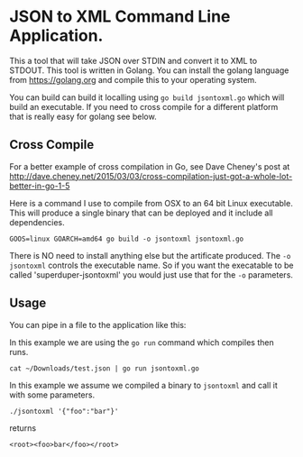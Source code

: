 # JSON to XML Command Line Application.


This a tool that will take JSON over STDIN and convert it to XML to STDOUT. This tool is written in Golang. You can install the golang language from https://golang.org and compile this to your operating system.


You can build can build it localling using `go build jsontoxml.go` which will build an executable. If you need to cross compile for a different platform that is really easy for golang see below.



## Cross Compile

For a better example of cross compilation in Go, see Dave Cheney's post at http://dave.cheney.net/2015/03/03/cross-compilation-just-got-a-whole-lot-better-in-go-1-5

Here is a command I use to compile from OSX to an 64 bit Linux executable. This will produce a single binary that can be deployed and it include all dependencies. 

`GOOS=linux GOARCH=amd64 go build -o jsontoxml jsontoxml.go`

There is NO need to install anything else but the artificate produced. The `-o jsontoxml` controls the executable name. So if you want the execatable to be called 'superduper-jsontoxml' you would just use that for the `-o` parameters.



## Usage

You can pipe in a file to the application  like this:

In this example we are using the `go run` command which compiles then runs.

`cat ~/Downloads/test.json | go run jsontoxml.go`

In this example we assume we compiled a binary to `jsontoxml` and call it with some parameters.

`./jsontoxml '{"foo":"bar"}'` 

returns

`<root><foo>bar</foo></root>`

